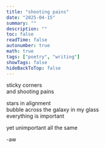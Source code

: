 ```yaml
---
title: "shooting pains"
date: "2025-04-15"
summary: ""
description: ""
toc: false
readTime: false
autonumber: true
math: true
tags: ["poetry", "writing"]
showTags: false
hideBackToTop: false
---
```


sticky corners  
and shooting pains  
  
stars in alignment  
bubble across the galaxy in my glass  
everything is important  
  
yet unimportant all the same  

-aw